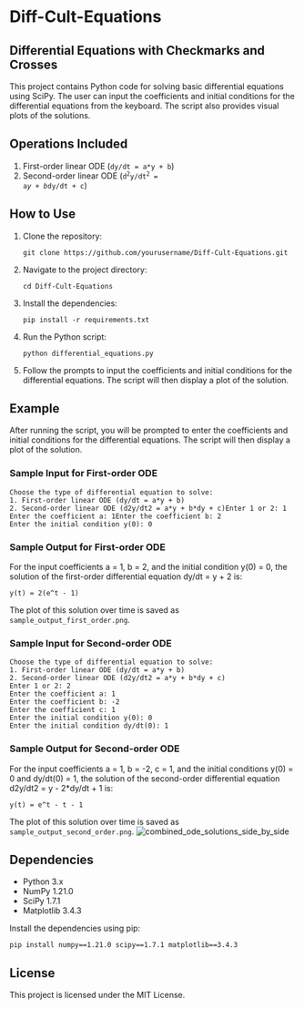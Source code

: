 # Diff-Cult-Equations
## Differential Equations with Checkmarks and Crosses

This project contains Python code for solving basic differential equations using SciPy. The user can input the coefficients and initial conditions for the differential equations from the keyboard. The script also provides visual plots of the solutions.

## Operations Included

1. First-order linear ODE (<code>dy/dt = a*y + b</code>) 
2. Second-order linear ODE (<code>d<sup>2</sup>y/dt<sup>2</sup> = a*y + b*dy/dt + c</code>)

## How to Use

1. Clone the repository:
    ```
    git clone https://github.com/yourusername/Diff-Cult-Equations.git
    ```

2. Navigate to the project directory:
    ```
    cd Diff-Cult-Equations
    ```

3. Install the dependencies:
    ```
    pip install -r requirements.txt
    ```

4. Run the Python script:
    ```
    python differential_equations.py
    ```

5. Follow the prompts to input the coefficients and initial conditions for the differential equations. The script will then display a plot of the solution.

## Example

After running the script, you will be prompted to enter the coefficients and initial conditions for the differential equations. The script will then display a plot of the solution.

### Sample Input for First-order ODE
```
Choose the type of differential equation to solve:
1. First-order linear ODE (dy/dt = a*y + b)
2. Second-order linear ODE (d2y/dt2 = a*y + b*dy + c)Enter 1 or 2: 1
Enter the coefficient a: 1Enter the coefficient b: 2
Enter the initial condition y(0): 0
```

### Sample Output for First-order ODE
For the input coefficients a = 1, b = 2, and the initial condition y(0) = 0, the solution of the first-order differential equation dy/dt = y + 2 is:
```
y(t) = 2(e^t - 1)
```
The plot of this solution over time is saved as `sample_output_first_order.png`.


### Sample Input for Second-order ODE
```
Choose the type of differential equation to solve:
1. First-order linear ODE (dy/dt = a*y + b)
2. Second-order linear ODE (d2y/dt2 = a*y + b*dy + c)
Enter 1 or 2: 2
Enter the coefficient a: 1
Enter the coefficient b: -2
Enter the coefficient c: 1
Enter the initial condition y(0): 0
Enter the initial condition dy/dt(0): 1
```

### Sample Output for Second-order ODE
For the input coefficients a = 1, b = -2, c = 1, and the initial conditions y(0) = 0 and dy/dt(0) = 1, the solution of the second-order differential equation d2y/dt2 = y - 2*dy/dt + 1 is:
```
y(t) = e^t - t - 1
```
The plot of this solution over time is saved as `sample_output_second_order.png`.
![combined_ode_solutions_side_by_side](https://github.com/user-attachments/assets/e627bfe2-1d73-4d25-bb8d-af86bc6a065a)

## Dependencies

- Python 3.x
- NumPy 1.21.0
- SciPy 1.7.1
- Matplotlib 3.4.3

Install the dependencies using pip:
```
pip install numpy==1.21.0 scipy==1.7.1 matplotlib==3.4.3
```

## License

This project is licensed under the MIT License.

